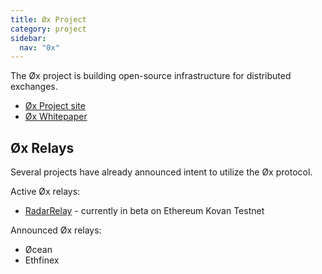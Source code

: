 ```yaml
---
title: Øx Project
category: project
sidebar:
  nav: "0x"
---
```


The Øx project is building open-source infrastructure for distributed exchanges.

+ [Øx Project site](https://0xproject.com/)
+ [Øx Whitepaper](https://0xproject.com/pdfs/0x_white_paper.pdf)

## Øx Relays

Several projects have already announced intent to utilize the Øx protocol.

Active Øx relays:
+ [RadarRelay](./radarrelay) - currently in beta on Ethereum Kovan Testnet

Announced Øx relays:
+ Øcean
+ Ethfinex



